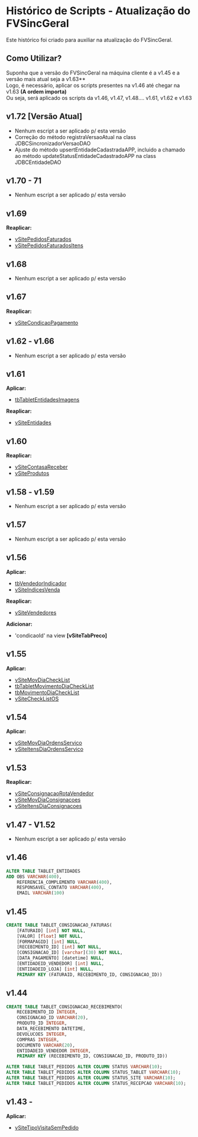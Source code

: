 # Histórico de Scripts - Atualização do FVSincGeral
Este histórico foi criado para auxiliar na atualização do FVSincGeral.

## Como Utilizar?
Suponha que a versão do FVSincGeral na máquina cliente é a v1.45 e a versão mais atual seja a v1.63**\
Logo, é necessário, aplicar os scripts presentes na v1.46 até chegar na v1.63 **(A ordem importa)**\
Ou seja, será aplicado os scripts da v1.46, v1.47, v1.48.... v1.61, v1.62 e v1.63

## v1.72 [Versão Atual]
- Nenhum escript a ser aplicado p/ esta versão
- Correção do método registraVersaoAtual na class JDBCSincronizadorVersaoDAO
- Ajuste do método upsertEntidadeCadastradaAPP, incluido a chamado ao método updateStatusEntidadeCadastradoAPP na class JDBCEntidadeDAO 

## v1.70 - 71 
- Nenhum escript a ser aplicado p/ esta versão

## v1.69
**Reaplicar:**
- [vSitePedidosFaturados](https://github.com/G2SistemasMob/Scripts/blob/8841a8a356b13b91047776352f1b03e5114600f8/G2FV/Views/vSitePedidosFaturados.sql)
- [vSitePedidosFaturadosItens](https://github.com/G2SistemasMob/Scripts/blob/8841a8a356b13b91047776352f1b03e5114600f8/G2FV/Views/vSitePedidosFaturadosItens.sql)

## v1.68
- Nenhum escript a ser aplicado p/ esta versão

## v1.67
**Reaplicar:**
- [vSiteCondicaoPagamento](https://github.com/G2SistemasMob/Scripts/blob/38e167ee24f6b9612de6428e80493cf009492c93/G2FV/Views/vSiteCondicaoPagamento.sql)

## v1.62 - v1.66
- Nenhum escript a ser aplicado p/ esta versão

## v1.61
**Aplicar:**
- [tbTabletEntidadesImagens](https://github.com/G2SistemasMob/Scripts/blob/bb0718bf907bf8fb582d272703cd32eac814e547/G2FV/Tabelas/tbTabletEntidadesImagens.sql)

**Reaplicar:**
- [vSiteEntidades](https://github.com/G2SistemasMob/Scripts/blob/90947ac33539b303b9feb7a56afc9b93f585082c/G2FV/Views/vSiteEntidades.sql)
		   
## v1.60
**Reaplicar:**
- [vSiteContasaReceber](https://github.com/G2SistemasMob/Scripts/blob/bb0718bf907bf8fb582d272703cd32eac814e547/G2FV/Views/vSiteContasaReceber.sql)
- [vSiteProdutos](https://github.com/G2SistemasMob/Scripts/blob/b0bfa900243d37dc30309763f9f21b4c3474e92f/G2FV/Views/vSiteProdutos.sql)

## v1.58 - v1.59
- Nenhum escript a ser aplicado p/ esta versão

## v1.57
- Nenhum escript a ser aplicado p/ esta versão

## v1.56
**Aplicar:**
- [tbVendedorIndicador](https://github.com/G2SistemasMob/Scripts/blob/b0bfa900243d37dc30309763f9f21b4c3474e92f/G2FV/Tabelas/tbVendedorIndicador.sql)
- [vSiteIndicesVenda](https://github.com/G2SistemasMob/Scripts/blob/b0bfa900243d37dc30309763f9f21b4c3474e92f/G2FV/Views/vSiteIndicesVenda.sql)

**Reaplicar:**
- [vSiteVendedores](https://github.com/G2SistemasMob/Scripts/blob/bb0718bf907bf8fb582d272703cd32eac814e547/G2FV/Views/vSiteVendedores.sql)

**Adicionar:**
- 'condicaoId' na view **[vSiteTabPreco]**

## v1.55
**Aplicar:**
- [vSiteMovDiaCheckList](https://github.com/G2SistemasMob/Scripts/blob/b0bfa900243d37dc30309763f9f21b4c3474e92f/G2FV/Views/vSiteMovDiaCheckList.sql)
- [tbTabletMovimentoDiaCheckList](https://github.com/G2SistemasMob/Scripts/blob/b0bfa900243d37dc30309763f9f21b4c3474e92f/G2FV/Tabelas/tbTabletMovimentoDiaCheckList.sql)
- [tbMovimentoDiaCheckList](https://github.com/G2SistemasMob/Scripts/blob/b0bfa900243d37dc30309763f9f21b4c3474e92f/G2FV/Tabelas/tbMovimentoDiaCheckList.sql)
- [vSiteCheckListOS](https://github.com/G2SistemasMob/Scripts/blob/b0bfa900243d37dc30309763f9f21b4c3474e92f/G2FV/Views/vSiteCheckListOS.sql)

## v1.54
**Aplicar:**
- [vSiteMovDiaOrdensServico](https://github.com/G2SistemasMob/Scripts/blob/b0bfa900243d37dc30309763f9f21b4c3474e92f/G2FV/Views/vSiteMovDiaOrdensServico.sql)
- [vSiteItensDiaOrdensServico](https://github.com/G2SistemasMob/Scripts/blob/b0bfa900243d37dc30309763f9f21b4c3474e92f/G2FV/Views/vSiteItensDiaOrdensServico.sql)

## v1.53
**Reaplicar:**
- [vSiteConsignacaoRotaVendedor](https://github.com/G2SistemasMob/Scripts/blob/b0bfa900243d37dc30309763f9f21b4c3474e92f/G2FV/Views/vSiteConsignacaoRotaVendedor.sql)
- [vSiteMovDiaConsignacoes](https://github.com/G2SistemasMob/Scripts/blob/b0bfa900243d37dc30309763f9f21b4c3474e92f/G2FV/Views/vSiteMovDiaConsignacoes.sql)
- [vSiteItensDiaConsignacoes](https://github.com/G2SistemasMob/Scripts/blob/b0bfa900243d37dc30309763f9f21b4c3474e92f/G2FV/Views/vSiteItensDiaConsignacoes.sql)
			
## v1.47 - V1.52
- Nenhum escript a ser aplicado p/ esta versão

## v1.46
~~~~sql
ALTER TABLE TABLET_ENTIDADES
ADD OBS VARCHAR(400),
	REFERENCIA_COMPLEMENTO VARCHAR(400),
	RESPONSAVEL_CONTATO VARCHAR(400),
	EMAIL VARCHAR(100)
~~~~
## v1.45
~~~~sql
CREATE TABLE TABLET_CONSIGNACAO_FATURAS(
	[FATURAID] [int] NOT NULL,
	[VALOR] [float] NOT NULL,
	[FORMAPAGID] [int] NULL,
	[RECEBIMENTO_ID] [int] NOT NULL,
	[CONSIGNACAO_ID] [varchar](30) NOT NULL,
	[DATA_PAGAMENTO] [datetime] NULL,
	[ENTIDADEID_VENDEDOR] [int] NULL,
	[ENTIDADEID_LOJA] [int] NULL,
	PRIMARY KEY (FATURAID, RECEBIMENTO_ID, CONSIGNACAO_ID))
~~~~

## v1.44
~~~~sql
CREATE TABLE TABLET_CONSIGNACAO_RECEBIMENTO(
	RECEBIMENTO_ID INTEGER,
	CONSIGNACAO_ID VARCHAR(20),
	PRODUTO_ID INTEGER,
	DATA_RECEBIMENTO DATETIME,
	DEVOLUCOES INTEGER,
	COMPRAS INTEGER,
	DOCUMENTO VARCHAR(20),
	ENTIDADEID_VENDEDOR INTEGER,
	PRIMARY KEY (RECEBIMENTO_ID, CONSIGNACAO_ID, PRODUTO_ID))

ALTER TABLE TABLET_PEDIDOS ALTER COLUMN STATUS VARCHAR(10);
ALTER TABLE TABLET_PEDIDOS ALTER COLUMN STATUS_TABLET VARCHAR(10);
ALTER TABLE TABLET_PEDIDOS ALTER COLUMN STATUS_SITE VARCHAR(10);
ALTER TABLE TABLET_PEDIDOS ALTER COLUMN STATUS_RECEPCAO VARCHAR(10);
~~~~
## v1.43 -
**Aplicar:** 
- [vSiteTipoVisitaSemPedido](https://github.com/G2SistemasMob/Scripts/blob/bb0718bf907bf8fb582d272703cd32eac814e547/G2FV/Views/vSiteTipoVisitaSemPedido.sql)
